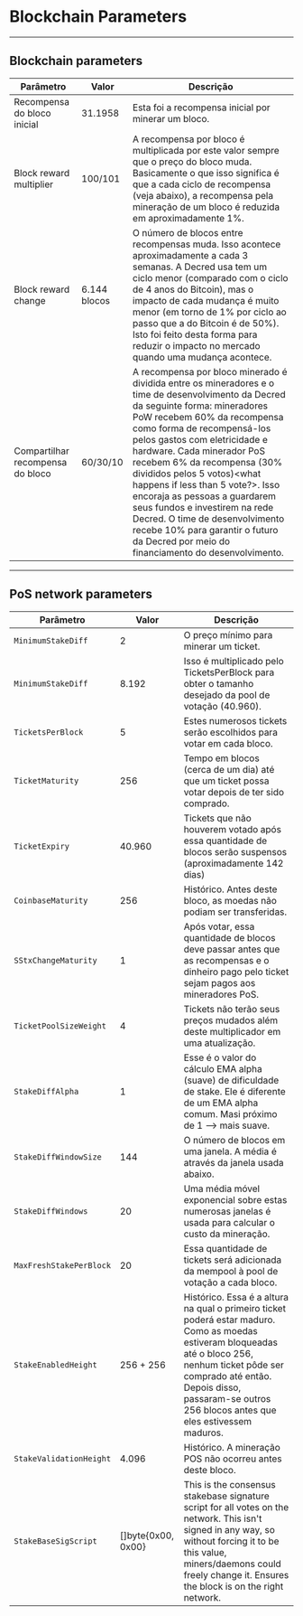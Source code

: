 # Blockchain Parameters

---

## Blockchain parameters

Parâmetro               | Valor        | Descrição
---                     | ---          | ---
Recompensa do bloco inicial    | 31.1958      | Esta foi a recompensa inicial por minerar um bloco.
Block reward multiplier | 100/101      | A recompensa por bloco é multiplicada por este valor sempre que o preço do bloco muda. Basicamente o que isso significa é que a cada ciclo de recompensa (veja abaixo), a recompensa pela mineração de um bloco é reduzida em aproximadamente 1%.
Block reward change     | 6.144 blocos | O número de blocos entre recompensas muda. Isso acontece aproximadamente a cada 3 semanas. A Decred usa tem um ciclo menor (comparado com o ciclo de 4 anos do Bitcoin), mas o impacto de cada mudança é muito menor (em torno de 1% por ciclo ao passo que a do Bitcoin é de 50%). Isto foi feito desta forma para reduzir o impacto no mercado quando uma mudança acontece.
Compartilhar recompensa do bloco      | 60/30/10     | A recompensa por bloco minerado é dividida entre os mineradores e o time de desenvolvimento da Decred da seguinte forma: mineradores PoW recebem 60% da recompensa como forma de recompensá-los pelos gastos com eletricidade e hardware. Cada minerador PoS recebem 6% da recompensa (30% divididos pelos 5 votos)<what happens if less than 5 vote?>. Isso encoraja as pessoas a guardarem seus fundos e investirem na rede Decred. O time de desenvolvimento recebe 10% para garantir o futuro da Decred por meio do financiamento do desenvolvimento.

---

## PoS network parameters

Parâmetro               | Valor              | Descrição
---                     | ---                | ---
`MinimumStakeDiff`      | 2                  | O preço mínimo para minerar um ticket.
`MinimumStakeDiff`        | 8.192              | Isso é multiplicado pelo TicketsPerBlock para obter o tamanho desejado da pool de votação (40.960).
`TicketsPerBlock`       | 5                  | Estes numerosos tickets serão escolhidos para votar em cada bloco.
`TicketMaturity`        | 256                | Tempo em blocos (cerca de um dia) até que um ticket possa votar depois de ter sido comprado.
`TicketExpiry`          | 40.960             | Tickets que não houverem votado após essa quantidade de blocos serão suspensos (aproximadamente 142 dias)
`CoinbaseMaturity`      | 256                | Histórico. Antes deste bloco, as moedas não podiam ser transferidas.
`SStxChangeMaturity`    | 1                  | Após votar, essa quantidade de blocos deve passar antes que as recompensas e o dinheiro pago pelo ticket sejam pagos aos mineradores PoS.
`TicketPoolSizeWeight`  | 4                  | Tickets não terão seus preços mudados além deste multiplicador em uma atualização.
`StakeDiffAlpha`        | 1                  | Esse é o valor do cálculo EMA alpha (suave) de dificuldade de stake. Ele é diferente de um EMA alpha comum. Masi próximo de 1 --> mais suave.
`StakeDiffWindowSize`   | 144                | O número de blocos em uma janela. A média é através da janela usada abaixo.
`StakeDiffWindows`      | 20                 | Uma média móvel exponencial sobre estas numerosas janelas é usada para calcular o custo da mineração.
`MaxFreshStakePerBlock` | 20                 | Essa quantidade de tickets será adicionada da mempool à pool de votação a cada bloco.
`StakeEnabledHeight`    | 256 + 256          | Histórico. Essa é a altura na qual o primeiro ticket poderá estar maduro. Como as moedas estiveram bloqueadas até o bloco 256, nenhum ticket pôde ser comprado até então. Depois disso, passaram-se outros 256 blocos antes que eles estivessem maduros.
`StakeValidationHeight` | 4.096              | Histórico. A mineração POS não ocorreu antes deste bloco.
`StakeBaseSigScript`    | []byte{0x00, 0x00} | This is the consensus stakebase signature script for all votes on the network. This isn't signed in any way, so without forcing it to be this value, miners/daemons could freely change it. Ensures the block is on the right network.

